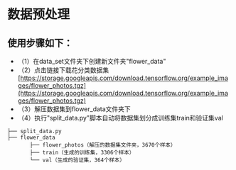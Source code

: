 # 数据预处理
## 使用步骤如下：
* （1）在data_set文件夹下创建新文件夹"flower_data"
* （2）点击链接下载花分类数据集 [https://storage.googleapis.com/download.tensorflow.org/example_images/flower_photos.tgz](https://storage.googleapis.com/download.tensorflow.org/example_images/flower_photos.tgz)
* （3）解压数据集到flower_data文件夹下
* （4）执行"split_data.py"脚本自动将数据集划分成训练集train和验证集val    

```
├── split_data.py
├── flower_data   
       ├── flower_photos（解压的数据集文件夹，3670个样本）  
       ├── train（生成的训练集，3306个样本）  
       └── val（生成的验证集，364个样本） 
```
